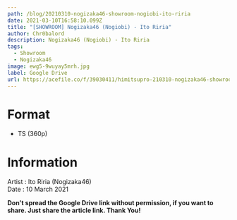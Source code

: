 ```yaml
---
path: /blog/20210310-nogizaka46-showroom-nogiobi-ito-riria
date: 2021-03-10T16:58:10.099Z
title: "[SHOWROOM] Nogizaka46 (Nogiobi) - Ito Riria"
author: Chr0balord
description: Nogizaka46 (Nogiobi) - Ito Riria
tags:
  - Showroom
  - Nogizaka46
image: ewg5-9wuyay5mrh.jpg
label: Google Drive
url: https://acefile.co/f/39030411/himitsupro-210310-nogizaka46-showroom-nogiobi-ito-riria-ts
---
```

# Format

* TS (360p)

# Information

Artist : Ito Riria (Nogizaka46) \
Date : 10 March 2021

**Don't spread the Google Drive link without permission, if you want to share. Just share the article link. Thank You!**